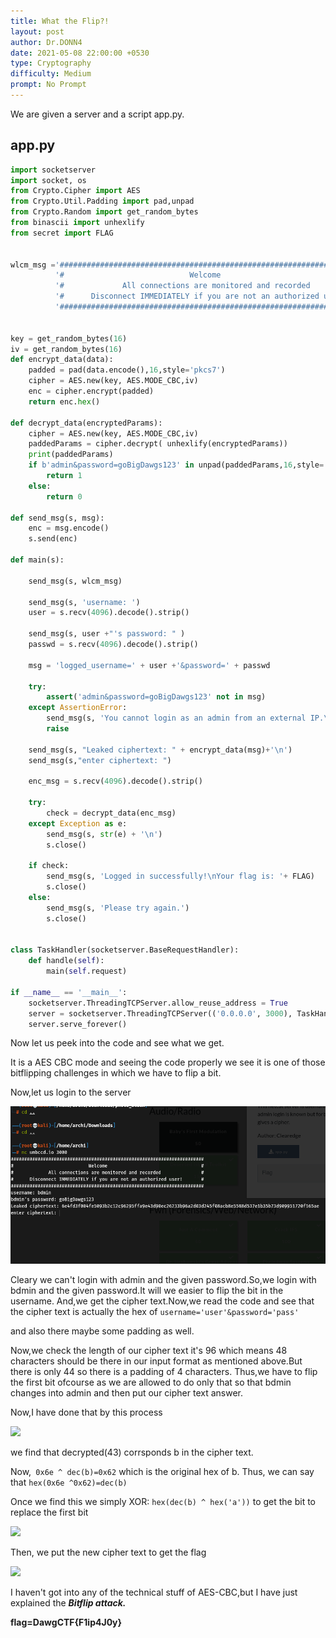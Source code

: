 ```yaml
---
title: What the Flip?!
layout: post
author: Dr.DONN4
date: 2021-05-08 22:00:00 +0530
type: Cryptography
difficulty: Medium
prompt: No Prompt
---
```


We are given a server and a script app.py.
## app.py
```python
import socketserver
import socket, os
from Crypto.Cipher import AES
from Crypto.Util.Padding import pad,unpad
from Crypto.Random import get_random_bytes
from binascii import unhexlify
from secret import FLAG


wlcm_msg ='########################################################################\n'+\
		  '#                            Welcome                                   #\n'+\
		  '#             All connections are monitored and recorded               #\n'+\
		  '#      Disconnect IMMEDIATELY if you are not an authorized user!       #\n'+\
		  '########################################################################\n'


key = get_random_bytes(16)
iv = get_random_bytes(16)
def encrypt_data(data):
	padded = pad(data.encode(),16,style='pkcs7')
	cipher = AES.new(key, AES.MODE_CBC,iv)
	enc = cipher.encrypt(padded)
	return enc.hex()

def decrypt_data(encryptedParams):
	cipher = AES.new(key, AES.MODE_CBC,iv)
	paddedParams = cipher.decrypt( unhexlify(encryptedParams))
	print(paddedParams)
	if b'admin&password=goBigDawgs123' in unpad(paddedParams,16,style='pkcs7'):
		return 1
	else:
		return 0

def send_msg(s, msg):
	enc = msg.encode()
	s.send(enc)

def main(s):

	send_msg(s, wlcm_msg)

	send_msg(s, 'username: ')
	user = s.recv(4096).decode().strip()

	send_msg(s, user +"'s password: " )
	passwd = s.recv(4096).decode().strip()

	msg = 'logged_username=' + user +'&password=' + passwd

	try:
		assert('admin&password=goBigDawgs123' not in msg)
	except AssertionError:
		send_msg(s, 'You cannot login as an admin from an external IP.\nYour activity has been logged. Goodbye!\n')
		raise

	send_msg(s, "Leaked ciphertext: " + encrypt_data(msg)+'\n')
	send_msg(s,"enter ciphertext: ")

	enc_msg = s.recv(4096).decode().strip()

	try:
		check = decrypt_data(enc_msg)
	except Exception as e:
		send_msg(s, str(e) + '\n')
		s.close()

	if check:
		send_msg(s, 'Logged in successfully!\nYour flag is: '+ FLAG)
		s.close()
	else:
		send_msg(s, 'Please try again.')
		s.close()


class TaskHandler(socketserver.BaseRequestHandler):
	def handle(self):
		main(self.request)

if __name__ == '__main__':
	socketserver.ThreadingTCPServer.allow_reuse_address = True
	server = socketserver.ThreadingTCPServer(('0.0.0.0', 3000), TaskHandler)
	server.serve_forever()
```
  
  Now let us peek into the code and see what we get.
  
  It is a AES CBC mode and seeing the code properly we see it is one of those bitflipping challenges in which we have to flip a bit.
  
  Now,let us login to the server 
  
  ![](/images/bitflip2.png)
  
  Cleary we can't login with admin and the given password.So,we login with bdmin and the given password.It will we easier to flip the bit in the username.
  And,we get the cipher text.Now,we read the code and see that the cipher text is actually the hex of 
  ```username='user'&password='pass'```
  
  and also there maybe some padding as well.
  
  Now,we check the length of our cipher text it's 96 which means 48 characters should be there in our input format as mentioned above.But there is only 44 so there is a padding of 4 characters.
  Thus,we have to flip the first bit ofcourse as we are allowed to do only that so that bdmin changes into admin and then put our cipher text answer.
  
  Now,I have done that by this process
  
  ![](/images/bitflip4.png)
  
  we find that decrypted(43) corrsponds b in the cipher text.
  
  Now,``` 0x6e ^ dec(b)=0x62``` which is the original hex of b.
  Thus, we can say that ```hex(0x6e ^0x62)=dec(b)```
  
  Once we find this we simply XOR:
   ```hex(dec(b) ^ hex('a'))``` to get the bit to replace the first bit
   
   ![](/images/bitflip5.png)
    
   Then, we put the new cipher text to get the flag
   
   ![](/images/bitflip3.png)
   
   I haven't got into any of the technical stuff of AES-CBC,but I have just explained the ***Bitflip attack.*** 
   
   **flag=DawgCTF{F1ip4J0y}**
     
     
   
  
